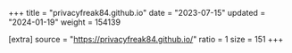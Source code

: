 +++
title = "privacyfreak84.github.io"
date = "2023-07-15"
updated = "2024-01-19"
weight = 154139

[extra]
source = "https://privacyfreak84.github.io/"
ratio = 1
size = 151
+++
